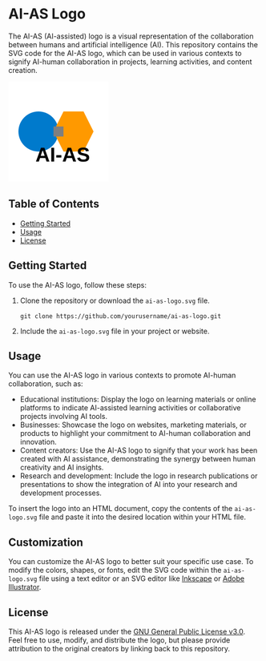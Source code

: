 # AI-AS Logo

The AI-AS (AI-assisted) logo is a visual representation of the collaboration between humans and artificial intelligence (AI). This repository contains the SVG code for the AI-AS logo, which can be used in various contexts to signify AI-human collaboration in projects, learning activities, and content creation.

![AI-AS Logo](ai-as.svg)

## Table of Contents

- [Getting Started](#getting-started)
- [Usage](#usage)
- [License](#license)

## Getting Started

To use the AI-AS logo, follow these steps:

1. Clone the repository or download the `ai-as-logo.svg` file.
   
   ```
   git clone https://github.com/yourusername/ai-as-logo.git
   ```

2. Include the `ai-as-logo.svg` file in your project or website.

## Usage

You can use the AI-AS logo in various contexts to promote AI-human collaboration, such as:

- Educational institutions: Display the logo on learning materials or online platforms to indicate AI-assisted learning activities or collaborative projects involving AI tools.
- Businesses: Showcase the logo on websites, marketing materials, or products to highlight your commitment to AI-human collaboration and innovation.
- Content creators: Use the AI-AS logo to signify that your work has been created with AI assistance, demonstrating the synergy between human creativity and AI insights.
- Research and development: Include the logo in research publications or presentations to show the integration of AI into your research and development processes.

To insert the logo into an HTML document, copy the contents of the `ai-as-logo.svg` file and paste it into the desired location within your HTML file.

## Customization

You can customize the AI-AS logo to better suit your specific use case. To modify the colors, shapes, or fonts, edit the SVG code within the `ai-as-logo.svg` file using a text editor or an SVG editor like [Inkscape](https://inkscape.org/) or [Adobe Illustrator](https://www.adobe.com/products/illustrator.html).

## License

This AI-AS logo is released under the [GNU General Public License v3.0](LICENSE). Feel free to use, modify, and distribute the logo, but please provide attribution to the original creators by linking back to this repository.

